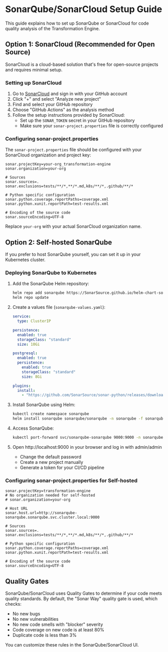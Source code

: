 # SonarQube/SonarCloud Setup Guide

This guide explains how to set up SonarQube or SonarCloud for code quality analysis of the Transformation Engine.

## Option 1: SonarCloud (Recommended for Open Source)

SonarCloud is a cloud-based solution that's free for open-source projects and requires minimal setup.

### Setting up SonarCloud

1. Go to [SonarCloud](https://sonarcloud.io/) and sign in with your GitHub account
2. Click "+" and select "Analyze new project"
3. Find and select your GitHub repository
4. Choose "GitHub Actions" as the analysis method
5. Follow the setup instructions provided by SonarCloud:
   - Set up the `SONAR_TOKEN` secret in your GitHub repository
   - Make sure your `sonar-project.properties` file is correctly configured

### Configuring sonar-project.properties

The `sonar-project.properties` file should be configured with your SonarCloud organization and project key:

```properties
sonar.projectKey=your-org_transformation-engine
sonar.organization=your-org

# Sources
sonar.sources=.
sonar.exclusions=tests/**/*,**/*.md,k8s/**/*,.github/**/*

# Python specific configuration
sonar.python.coverage.reportPaths=coverage.xml
sonar.python.xunit.reportPath=test-results.xml

# Encoding of the source code
sonar.sourceEncoding=UTF-8
```

Replace `your-org` with your actual SonarCloud organization name.

## Option 2: Self-hosted SonarQube

If you prefer to host SonarQube yourself, you can set it up in your Kubernetes cluster.

### Deploying SonarQube to Kubernetes

1. Add the SonarQube Helm repository:
   ```bash
   helm repo add sonarqube https://SonarSource.github.io/helm-chart-sonarqube
   helm repo update
   ```

2. Create a values file (`sonarqube-values.yaml`):
   ```yaml
   service:
     type: ClusterIP
   
   persistence:
     enabled: true
     storageClass: "standard"
     size: 10Gi
   
   postgresql:
     enabled: true
     persistence:
       enabled: true
       storageClass: "standard"
       size: 8Gi
   
   plugins:
     install:
       - "https://github.com/SonarSource/sonar-python/releases/download/3.9.0.9230/sonar-python-plugin-3.9.0.9230.jar"
   ```

3. Install SonarQube using Helm:
   ```bash
   kubectl create namespace sonarqube
   helm install sonarqube sonarqube/sonarqube -n sonarqube -f sonarqube-values.yaml
   ```

4. Access SonarQube:
   ```bash
   kubectl port-forward svc/sonarqube-sonarqube 9000:9000 -n sonarqube
   ```

5. Open http://localhost:9000 in your browser and log in with admin/admin
   - Change the default password
   - Create a new project manually
   - Generate a token for your CI/CD pipeline

### Configuring sonar-project.properties for Self-hosted

```properties
sonar.projectKey=transformation-engine
# No organization needed for self-hosted
# sonar.organization=your-org

# Host URL
sonar.host.url=http://sonarqube-sonarqube.sonarqube.svc.cluster.local:9000

# Sources
sonar.sources=.
sonar.exclusions=tests/**/*,**/*.md,k8s/**/*,.github/**/*

# Python specific configuration
sonar.python.coverage.reportPaths=coverage.xml
sonar.python.xunit.reportPath=test-results.xml

# Encoding of the source code
sonar.sourceEncoding=UTF-8
```

## Quality Gates

SonarQube/SonarCloud uses Quality Gates to determine if your code meets quality standards. By default, the "Sonar Way" quality gate is used, which checks:

- No new bugs
- No new vulnerabilities
- No new code smells with "blocker" severity
- Code coverage on new code is at least 80%
- Duplicate code is less than 3%

You can customize these rules in the SonarQube/SonarCloud UI.
